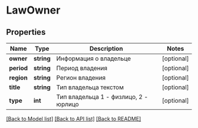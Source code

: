 # LawOwner

## Properties
Name | Type | Description | Notes
------------ | ------------- | ------------- | -------------
**owner** | **string** | Информация о владельце | [optional] 
**period** | **string** | Период владения | [optional] 
**region** | **string** | Регион владения | [optional] 
**title** | **string** | Тип владельца текстом | [optional] 
**type** | **int** | Тип владельца 1 - физлицо, 2 - юрлицо | [optional] 

[[Back to Model list]](../README.md#documentation-for-models) [[Back to API list]](../README.md#documentation-for-api-endpoints) [[Back to README]](../README.md)


